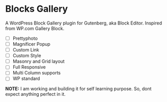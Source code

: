 # Blocks Gallery

A WordPress Block Gallery plugin for Gutenberg, aka Block Editor. Inspired from WP.com Gallery Block.

- [ ] Prettyphoto
- [ ] Magnificer Popup
- [ ] Custom Link
- [ ] Custom Style
- [ ] Masonry and Grid layout
- [ ] Full Responsive
- [ ] Multi Column supports
- [ ] WP standard

**NOTE:** I am working and building it for self learning purpose. So, dont expect anything perfect in it.
